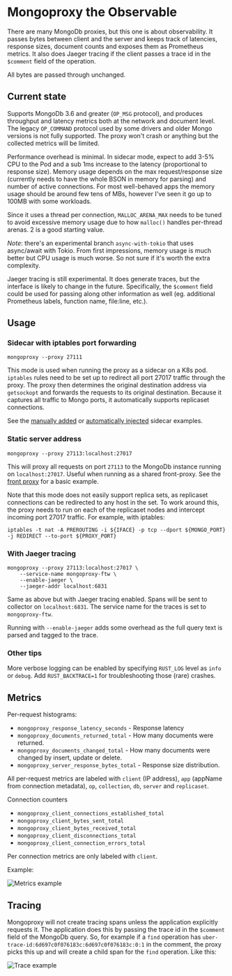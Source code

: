 # Mongoproxy the Observable
There are many MongoDb proxies, but this one is about observability. It passes bytes between client and the server and keeps track of latencies, response sizes, document counts and exposes them as Prometheus metrics. It also does Jaeger tracing if the client passes a trace id in the `$comment` field of the operation.

All bytes are passed through unchanged.

## Current state
Supports MongoDb 3.6 and greater (`OP_MSG` protocol), and produces throughput and latency metrics both at the network and document level. The legacy `OP_COMMAND` protocol used by some drivers and older Mongo versions is not fully supported. The proxy won't crash or anything but the collected metrics will be limited.

Performance overhead is minimal. In sidecar mode, expect to add 3-5% CPU to the Pod and a sub 1ms increase to the latency (proportional to response size). Memory usage depends on the max request/response size (currently needs to have the whole BSON in memory for parsing) and number of active connections. For most well-behaved apps the memory usage should be around few tens of MBs, however I've seen it go up to 100MB with some workloads.

Since it uses a thread per connection, `MALLOC_ARENA_MAX` needs to be tuned to avoid excessive memory usage due to how `malloc()` handles per-thread arenas. 2 is a good starting value.

_Note_: there's an experimental branch `async-with-tokio` that uses async/await with Tokio. From first impressions, memory usage is much better but CPU usage is much worse. So not sure if it's worth the extra complexity.

Jaeger tracing is still experimental. It does generate traces, but the interface is likely to change in the future. Specifically, the `$comment` field could be used for passing along other information as well (eg. additional Prometheus labels, function name, file:line, etc.).

## Usage

### Sidecar with iptables port forwarding
```
mongoproxy --proxy 27111
```

This mode is used when running the proxy as a sidecar on a K8s pod. `iptables` rules need to be set up to redirect all port 27017 traffic through the proxy. The proxy then determines the original destination address via `getsockopt` and forwards the requests to its original destination. Because it captures all traffic to Mongo ports, it automatically supports replicaset connections.

See the [manually added](examples/sidecar) or [automatically injected](examples/k8s-sidecar-injector) sidecar examples.

### Static server address
```
mongoproxy --proxy 27113:localhost:27017
```
This will proxy all requests on port `27113` to the MongoDb instance running on `localhost:27017`. Useful when running as a shared front-proxy. See the [front proxy](examples/front-proxy) for a basic example.

Note that this mode does not easily support replica sets, as replicaset connections can be redirected to any host in the set. To work around this, the proxy needs to run on each of the replicaset nodes and intercept incoming port 27017 traffic. For example, with iptables:

`iptables -t nat -A PREROUTING -i ${IFACE} -p tcp --dport ${MONGO_PORT} -j REDIRECT --to-port ${PROXY_PORT}`

### With Jaeger tracing
```
mongoproxy --proxy 27113:localhost:27017 \
    --service-name mongoproxy-ftw \
    --enable-jaeger \
    --jaeger-addr localhost:6831
```

Same as above but with Jaeger tracing enabled. Spans will be sent to collector on `localhost:6831`. The service name for the traces is set to `mongoproxy-ftw`.

Running with `--enable-jaeger` adds some overhead as the full query text is parsed and tagged to the trace. 

### Other tips
More verbose logging can be enabled by specifying `RUST_LOG` level as `info` or `debug`. Add `RUST_BACKTRACE=1` for troubleshooting those (rare) crashes.

## Metrics

Per-request histograms:
* `mongoproxy_response_latency_seconds` - Response latency
* `mongoproxy_documents_returned_total` - How many documents were returned.
* `mongoproxy_documents_changed_total` - How many documents were changed by insert, update or delete.
* `mongoproxy_server_response_bytes_total` - Response size distribution.

All per-request metrics are labeled with `client` (IP address), `app` (appName from connection metadata), `op`, `collection`, `db`, `server` and `replicaset`. 

Connection counters
* `mongoproxy_client_connections_established_total`
* `mongoproxy_client_bytes_sent_total`
* `mongoproxy_client_bytes_received_total`
* `mongoproxy_client_disconnections_total`
* `mongoproxy_client_connection_errors_total`

Per connection metrics are only labeled with `client`.

Example:

![Metrics example](https://github.com/mpihlak/mongoproxy/blob/master/img/metrics.png)

## Tracing
Mongoproxy will not create tracing spans unless the application explicitly requests it. The application does this by passing the trace id in the `$comment` field of the MongoDb query. So, for example if a `find` operation has `uber-trace-id:6d697c0f076183c:6d697c0f076183c:0:1` in the comment, the proxy picks this up and will create a child span for the `find` operation. Like this:

![Trace example](https://github.com/mpihlak/mongoproxy/blob/master/img/trace.png)

